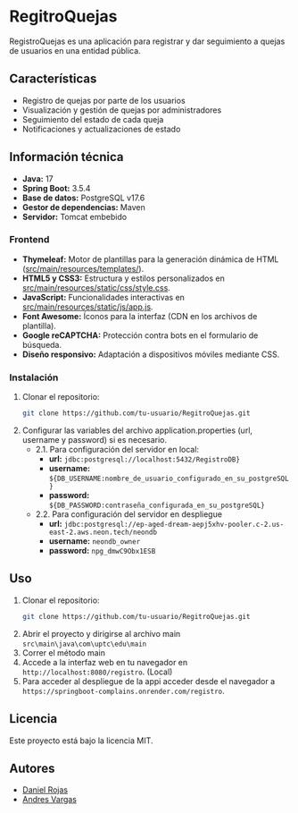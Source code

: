 ﻿# RegitroQuejas

RegistroQuejas es una aplicación para registrar y dar seguimiento a quejas de usuarios en una entidad pública.

## Características

- Registro de quejas por parte de los usuarios
- Visualización y gestión de quejas por administradores
- Seguimiento del estado de cada queja
- Notificaciones y actualizaciones de estado

## Información técnica

- **Java:** 17
- **Spring Boot:** 3.5.4
- **Base de datos:** PostgreSQL v17.6
- **Gestor de dependencias:** Maven
- **Servidor:** Tomcat embebido

### Frontend

- **Thymeleaf:** Motor de plantillas para la generación dinámica de HTML ([src/main/resources/templates/](src/main/resources/templates/)).
- **HTML5 y CSS3:** Estructura y estilos personalizados en [src/main/resources/static/css/style.css](src/main/resources/static/css/style.css).
- **JavaScript:** Funcionalidades interactivas en [src/main/resources/static/js/app.js](src/main/resources/static/js/app.js).
- **Font Awesome:** Íconos para la interfaz (CDN en los archivos de plantilla).
- **Google reCAPTCHA:** Protección contra bots en el formulario de búsqueda.
- **Diseño responsivo:** Adaptación a dispositivos móviles mediante CSS.

### Instalación

1. Clonar el repositorio:
   ```bash
   git clone https://github.com/tu-usuario/RegitroQuejas.git
   ```
2. Configurar las variables del archivo application.properties (url, username y password) si es necesario.
   + 2.1. Para configuración del servidor en local:
      + **url:** `jdbc:postgresql://localhost:5432/RegistroDB}`
      + **username:** `${DB_USERNAME:nombre_de_usuario_configurado_en_su_postgreSQL}`
      + **password:** `${DB_PASSWORD:contraseña_configurada_en_su_postgreSQL}`
   + 2.2. Para configuración del servidor en despliegue
      + **url:** `jdbc:postgresql://ep-aged-dream-aepj5xhv-pooler.c-2.us-east-2.aws.neon.tech/neondb`
      + **username:** `neondb_owner`
      + **password:** `npg_dmwC9Obx1ESB` 

## Uso

1. Clonar el repositorio:
   ```bash
   git clone https://github.com/tu-usuario/RegitroQuejas.git
   ```
2. Abrir el proyecto y dirigirse al archivo main `src\main\java\com\uptc\edu\main`
3. Correr el método main
4. Accede a la interfaz web en tu navegador en `http://localhost:8080/registro`. (Local)
5. Para acceder al despliegue de la appi acceder desde el navegador a `https://springboot-complains.onrender.com/registro`.


## Licencia

Este proyecto está bajo la licencia MIT.

## Autores

- [Daniel Rojas](https://github.com/RojasD13)
- [Andres Vargas](https://github.com/andres-Vargas02)








